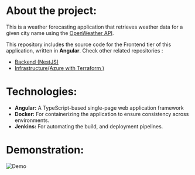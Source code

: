 # About the project: 

This is a weather forecasting application that retrieves weather data for a given city name using the [OpenWeather API](https://openweathermap.org/).

This repository includes the source code for the Frontend tier of this application, written in **Angular**.
Check other related repositories : 
- [Backend (NestJS)](https://github.com/AchourOussama/weather-app-nestjs)
- [Infrastructure(Azure with Terraform )](https://github.com/AchourOussama/weather-app-infra) 

# Technologies: 
- **Angular:** A TypeScript-based single-page web application framework
- **Docker:** For containerizing the application to ensure consistency across environments.
- **Jenkins:** For automating the build, and deployment pipelines.

# Demonstration: 

![Demo](./images/Screenshot%202024-12-16%20at%2011.01.04 PM.png)